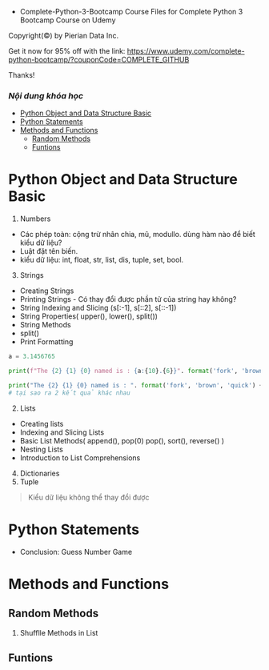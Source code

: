 * Complete-Python-3-Bootcamp
Course Files for Complete Python 3 Bootcamp Course on Udemy

Copyright(©) by Pierian Data Inc.

Get it now for 95% off with the link:
https://www.udemy.com/complete-python-bootcamp/?couponCode=COMPLETE_GITHUB

Thanks!

### ***Nội dung khóa học***
- [Python Object and Data Structure Basic](#python-object-and-data-structure-basic)
- [Python Statements](#python-statements)
- [Methods and Functions](#methods-and-functions)
  - [Random Methods](#random-methods)
  - [Funtions](#funtions)

# Python Object and Data Structure Basic
1. Numbers
* Các phép toàn: cộng trừ nhân chia, mũ, modullo. dùng hàm nào để biết kiểu dữ liệu?
* Luật đặt tên biến.
* kiểu dữ liệu: int, float, str, list, dis, tuple, set, bool. 

3. Strings
* Creating Strings
* Printing Strings - Có thay đổi được phần tử của string hay không?
* String Indexing and Slicing (s[:-1], s[::2], s[::-1])
* String Properties( upper(), lower(), split())
* String Methods
 * split()
* Print Formatting

```python
a = 3.1456765

print(f"The {2} {1} {0} named is : {a:{10}.{6}}". format('fork', 'brown', 'quick'))

print("The {2} {1} {0} named is : ". format('fork', 'brown', 'quick') + f"{0:10.4f}".format(a))
# tại sao ra 2 kết quả khác nhau
```
2. Lists
* Creating lists
* Indexing and Slicing Lists
* Basic List Methods( append(), pop(0) pop(), sort(), reverse() )
* Nesting Lists
* Introduction to List Comprehensions

4. Dictionaries
5. Tuple
> Kiểu dữ liệu không thể thay đổi được
# Python Statements
* Conclusion: Guess Number Game
# Methods and Functions
## Random Methods
1. Shufflle Methods in List

## Funtions


